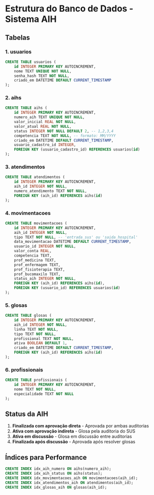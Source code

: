 # Estrutura do Banco de Dados - Sistema AIH

## Tabelas

### 1. usuarios
```sql
CREATE TABLE usuarios (
    id INTEGER PRIMARY KEY AUTOINCREMENT,
    nome TEXT UNIQUE NOT NULL,
    senha_hash TEXT NOT NULL,
    criado_em DATETIME DEFAULT CURRENT_TIMESTAMP
);
```

### 2. aihs
```sql
CREATE TABLE aihs (
    id INTEGER PRIMARY KEY AUTOINCREMENT,
    numero_aih TEXT UNIQUE NOT NULL,
    valor_inicial REAL NOT NULL,
    valor_atual REAL NOT NULL,
    status INTEGER NOT NULL DEFAULT 2, -- 1,2,3,4
    competencia TEXT NOT NULL, -- formato: MM/YYYY
    criado_em DATETIME DEFAULT CURRENT_TIMESTAMP,
    usuario_cadastro_id INTEGER,
    FOREIGN KEY (usuario_cadastro_id) REFERENCES usuarios(id)
);
```

### 3. atendimentos
```sql
CREATE TABLE atendimentos (
    id INTEGER PRIMARY KEY AUTOINCREMENT,
    aih_id INTEGER NOT NULL,
    numero_atendimento TEXT NOT NULL,
    FOREIGN KEY (aih_id) REFERENCES aihs(id)
);
```

### 4. movimentacoes
```sql
CREATE TABLE movimentacoes (
    id INTEGER PRIMARY KEY AUTOINCREMENT,
    aih_id INTEGER NOT NULL,
    tipo TEXT NOT NULL, -- 'entrada_sus' ou 'saida_hospital'
    data_movimentacao DATETIME DEFAULT CURRENT_TIMESTAMP,
    usuario_id INTEGER NOT NULL,
    valor_conta REAL,
    competencia TEXT,
    prof_medicina TEXT,
    prof_enfermagem TEXT,
    prof_fisioterapia TEXT,
    prof_bucomaxilo TEXT,
    status_aih INTEGER NOT NULL,
    FOREIGN KEY (aih_id) REFERENCES aihs(id),
    FOREIGN KEY (usuario_id) REFERENCES usuarios(id)
);
```

### 5. glosas
```sql
CREATE TABLE glosas (
    id INTEGER PRIMARY KEY AUTOINCREMENT,
    aih_id INTEGER NOT NULL,
    linha TEXT NOT NULL,
    tipo TEXT NOT NULL,
    profissional TEXT NOT NULL,
    ativa BOOLEAN DEFAULT 1,
    criado_em DATETIME DEFAULT CURRENT_TIMESTAMP,
    FOREIGN KEY (aih_id) REFERENCES aihs(id)
);
```

### 6. profissionais
```sql
CREATE TABLE profissionais (
    id INTEGER PRIMARY KEY AUTOINCREMENT,
    nome TEXT NOT NULL,
    especialidade TEXT NOT NULL
);
```

## Status da AIH

1. **Finalizada com aprovação direta** - Aprovada por ambas auditorias
2. **Ativa com aprovação indireta** - Glosa pela auditoria do SUS
3. **Ativa em discussão** - Glosa em discussão entre auditorias
4. **Finalizada após discussão** - Aprovada após resolver glosas

## Índices para Performance

```sql
CREATE INDEX idx_aih_numero ON aihs(numero_aih);
CREATE INDEX idx_aih_status ON aihs(status);
CREATE INDEX idx_movimentacoes_aih ON movimentacoes(aih_id);
CREATE INDEX idx_atendimentos_aih ON atendimentos(aih_id);
CREATE INDEX idx_glosas_aih ON glosas(aih_id);
```